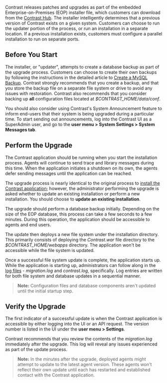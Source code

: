 <!--
title: "Upgrade the Contrast Application" ToDO Title just says Update Contrast
description: "Instructions for upgrading the Contrast application for EOP."
tags: "Admin EOP maintenance upgrade install installation backup"
-->

Contrast releases patches and upgrades as part of the embedded Enterprise-on-Premises (EOP) installer file, which customers can download from the [Contrast Hub](https://hub.contrastsecurity.com). The installer intelligently determines that a previous version of Contrast exists on a given system. Customers can choose to run the updater portion of the process, or run an installation in a separate location. If a previous installation exists, customers must configure a parallel installation to run on separate ports.

## Before You Start

The installer, or "updater", attempts to create a database backup as part of the upgrade process. Customers can choose to create their own backups by following the instructions in the detailed article to [Create a MySQL Backup](installation-setup.html#setup-mysql). Contrast strongly recommends that you create a backup, and that you store the backup file on a separate file system or drive to avoid any issues with restoration. Contrast also recommends that you consider backing up **all** configuration files located at *$CONTRAST_HOME/data/conf*.

You should also consider using Contrast's System Announcement feature to inform end-users that their system is being upgraded during a particular time. To start sending out announcements, log into the Contrast UI as a SuperAdmin user, and go to the **user menu > System Settings > System Messages tab**. 

## Perform the Upgrade 

The Contrast application should be running when you start the installation process. Agents will continue to send trace and library messages during this time. When the application initiates a shutdown on its own, the agents defer sending messages until the application can be reached.

The upgrade process is nearly identical to the original process to [install the Contrast application](installation-setupinstall.html#install); however, the administrator performing the upgrade is asked whether to update an existing installation or perform a new installation. You should choose to **update an existing installation**. 

The upgrade should perform a database backup initially. Depending on the size of the EOP database, this process can take a few seconds to a few minutes. During this operation, the application should be accessible to agents and end users. 

The update then deploys a new file system under the installation directory. This primarily consists of deploying the *Contrast.war* file directory to the *$CONTRAST_HOME/webapps* directory. The application won't be accessible while the file system is updated.

Once a successful file system update is complete, the application starts up. While the application is starting up, administrators can follow along in the [log files](installation-setupconfig.html#log) - *migration.log* and *contrast.log*, specifically. Log entries are written for both file system and database updates in a sequential manner.

> **Note:** Configuration files and database components aren't updated until the initial startup step.

## Verify the Upgrade

The first indicator of a successful update is when the Contrast application is accessible by either logging into the UI or an API request. The version number is listed in the UI under the **user menu > Settings**. 

Contrast recommends that you review the contents of the *migration.log* immediately after the upgrade. This log will reveal any issues experienced as part of the update process.

> **Note:** In the minutes after the upgrade, deployed agents might attempt to update to the latest agent version. These agents won't reflect their own update until each has restarted and established contact with the Contrast application.


